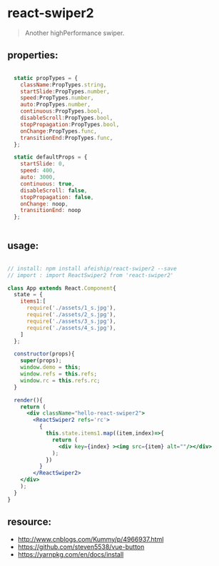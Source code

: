 # react-swiper2
> Another highPerformance swiper.


## properties:
```javascript

  static propTypes = {
    className:PropTypes.string,
    startSlide:PropTypes.number,
    speed:PropTypes.number,
    auto:PropTypes.number,
    continuous:PropTypes.bool,
    disableScroll:PropTypes.bool,
    stopPropagation:PropTypes.bool,
    onChange:PropTypes.func,
    transitionEnd:PropTypes.func,
  };

  static defaultProps = {
    startSlide: 0,
    speed: 400,
    auto: 3000,
    continuous: true,
    disableScroll: false,
    stopPropagation: false,
    onChange: noop,
    transitionEnd: noop
  };
  
```

## usage:
```jsx

// install: npm install afeiship/react-swiper2 --save
// import : import ReactSwiper2 from 'react-swiper2'

class App extends React.Component{
  state = {
    items1:[
      require('./assets/1_s.jpg'),
      require('./assets/2_s.jpg'),
      require('./assets/3_s.jpg'),
      require('./assets/4_s.jpg'),
    ]
  };

  constructor(props){
    super(props);
    window.demo = this;
    window.refs = this.refs;
    window.rc = this.refs.rc;
  }

  render(){
    return (
      <div className="hello-react-swiper2">
        <ReactSwiper2 refs='rc'>
          {
            this.state.items1.map((item,index)=>{
              return (
                <div key={index} ><img src={item} alt=""/></div>
              );
            })
          }
        </ReactSwiper2>
    </div>
    );
  }
}

```



## resource:
+ http://www.cnblogs.com/Kummy/p/4966937.html
+ https://github.com/steven5538/vue-button
+ https://yarnpkg.com/en/docs/install


